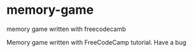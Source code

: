 # memory-game
memory game written with freecodecamb

Memory game written with FreeCodeCamp tutorial. Have a bug
